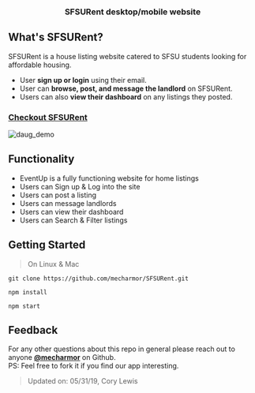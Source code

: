 <h3 align="center">
SFSURent desktop/mobile website
</h3>

## What's SFSURent?


SFSURent is a house listing website catered to SFSU students looking for affordable housing.

- User **sign up or login** using their email.
- User can **browse, post, and message the landlord** on SFSURent.
- Users can also **view their dashboard** on any listings they posted.

### [Checkout SFSURent](http://ec2-18-144-46-90.us-west-1.compute.amazonaws.com/listing/)
![daug_demo](https://github.com/mecharmor/SFSURent/blob/master/public/images/SFSURent%20-%20sample.gif)


## Functionality
- EventUp is a fully functioning website for home listings
- Users can Sign up & Log into the site
- Users can post a listing
- Users can message landlords
- Users can view their dashboard
- Users can Search & Filter listings

## Getting Started
> On Linux & Mac
```
git clone https://github.com/mecharmor/SFSURent.git

npm install

npm start
```

## Feedback
For any other questions about this repo in general please reach out to anyone [**@mecharmor**](https://github.com/mecharmor) on Github. <br>
PS: Feel free to fork it if you find our app interesting.



> Updated on: 05/31/19, Cory Lewis
